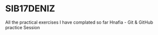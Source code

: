 # SIB17DENIZ
All the practical exercises I have complated so far
Hnafia - Git & GitHub practice Session
